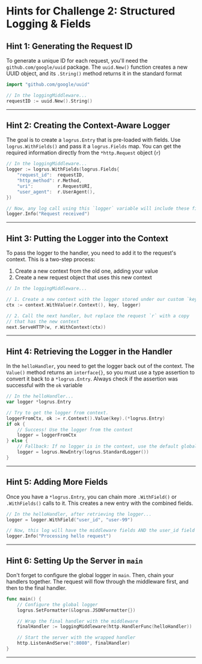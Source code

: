 # Hints for Challenge 2: Structured Logging & Fields

## Hint 1: Generating the Request ID

To generate a unique ID for each request, you'll need the `github.com/google/uuid` package. The `uuid.New()` function creates a new UUID object, and its `.String()` method returns it in the standard format

```go
import "github.com/google/uuid"

// In the loggingMiddleware...
requestID := uuid.New().String()
```

---

## Hint 2: Creating the Context-Aware Logger

The goal is to create a `logrus.Entry` that is pre-loaded with fields. Use `logrus.WithFields()` and pass it a `logrus.Fields` map. You can get the required information directly from the `*http.Request` object (`r`)

```go
// In the loggingMiddleware...
logger := logrus.WithFields(logrus.Fields{
    "request_id":  requestID,
    "http_method": r.Method,
    "uri":         r.RequestURI,
    "user_agent":  r.UserAgent(),
})

// Now, any log call using this `logger` variable will include these fields
logger.Info("Request received")
```

---

## Hint 3: Putting the Logger into the Context

To pass the logger to the handler, you need to add it to the request's context. This is a two-step process:

1. Create a new context from the old one, adding your value
2. Create a new request object that uses this new context

```go
// In the loggingMiddleware...

// 1. Create a new context with the logger stored under our custom `key`.\
ctx := context.WithValue(r.Context(), key, logger)

// 2. Call the next handler, but replace the request `r` with a copy
// that has the new context
next.ServeHTTP(w, r.WithContext(ctx))
```

---

## Hint 4: Retrieving the Logger in the Handler

In the `helloHandler`, you need to get the logger back out of the context. The `Value()` method returns an `interface{}`, so you must use a type assertion to convert it back to a `*logrus.Entry`. Always check if the assertion was successful with the `ok` variable

```go
// In the helloHandler...
var logger *logrus.Entry

// Try to get the logger from context.
loggerFromCtx, ok := r.Context().Value(key).(*logrus.Entry)
if ok {
    // Success! Use the logger from the context
    logger = loggerFromCtx
} else {
    // Fallback: If no logger is in the context, use the default global one
    logger = logrus.NewEntry(logrus.StandardLogger())
}
```

---

## Hint 5: Adding More Fields

Once you have a `*logrus.Entry`, you can chain more `.WithField()` or `.WithFields()` calls to it. This creates a new entry with the combined fields.

```go
// In the helloHandler, after retrieving the logger...
logger = logger.WithField("user_id", "user-99")

// Now, this log will have the middleware fields AND the user_id field
logger.Info("Processing hello request")
```

---

## Hint 6: Setting Up the Server in `main`

Don't forget to configure the global logger in `main`. Then, chain your handlers together. The request will flow through the middleware first, and then to the final handler.

```go
func main() {
    // Configure the global logger
    logrus.SetFormatter(&logrus.JSONFormatter{})

    // Wrap the final handler with the middleware
    finalHandler := loggingMiddleware(http.HandlerFunc(helloHandler))

    // Start the server with the wrapped handler
    http.ListenAndServe(":8080", finalHandler)
}
```

---